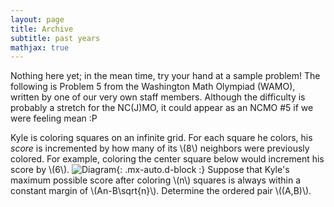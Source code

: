 ```yaml
---
layout: page
title: Archive
subtitle: past years
mathjax: true
---
```


Nothing here yet; in the mean time, try your hand at a sample problem!
The following is Problem 5 from the Washington Math Olympiad (WAMO), written by one of our very own staff members.
Although the difficulty is probably a stretch for the NC(J)MO, it could appear as an NCMO #5 if we were feeling mean :P

Kyle is coloring squares on an infinite grid.
For each square he colors, his *score* is incremented by how many of its \\(8\\) neighbors were previously colored.
For example, coloring the center square below would increment his score by \\(6\\).
![Diagram](https://ncmatholy.github.io/assets/img/sample.png){: .mx-auto.d-block :}
Suppose that Kyle's maximum possible score after coloring \\(n\\) squares is always within a constant margin of \\(An-B\sqrt{n}\\).
Determine the ordered pair \\((A,B)\\).
